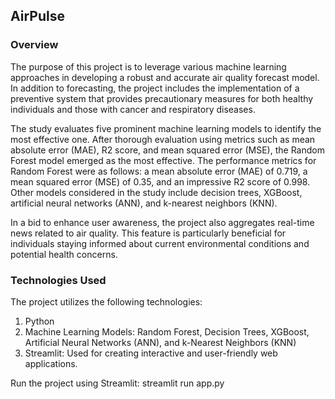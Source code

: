 ## AirPulse 

### Overview
The purpose of this project is to leverage various machine learning approaches in developing a robust and accurate air quality forecast model. In addition to forecasting, the project includes the implementation of a preventive system that provides precautionary measures for both healthy individuals and those with cancer and respiratory diseases.

The study evaluates five prominent machine learning models to identify the most effective one. After thorough evaluation using metrics such as mean absolute error (MAE), R2 score, and mean squared error (MSE), the Random Forest model emerged as the most effective. The performance metrics for Random Forest were as follows: a mean absolute error (MAE) of 0.719, a mean squared error (MSE) of 0.35, and an impressive R2 score of 0.998. Other models considered in the study include decision trees, XGBoost, artificial neural networks (ANN), and k-nearest neighbors (KNN).

In a bid to enhance user awareness, the project also aggregates real-time news related to air quality. This feature is particularly beneficial for individuals staying informed about current environmental conditions and potential health concerns.

### Technologies Used
The project utilizes the following technologies:

1. Python
2. Machine Learning Models: Random Forest, Decision Trees, XGBoost, Artificial Neural Networks (ANN), and k-Nearest Neighbors (KNN)
3. Streamlit: Used for creating interactive and user-friendly web applications.

Run the project using Streamlit: streamlit run app.py
